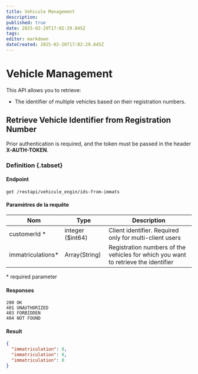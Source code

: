 ```yaml
---
title: Vehicule Management
description: 
published: true
date: 2025-02-20T17:02:29.845Z
tags: 
editor: markdown
dateCreated: 2025-02-20T17:02:29.845Z
---
```


# Vehicle Management

This API allows you to retrieve:
* The identifier of multiple vehicles based on their registration numbers.

## Retrieve Vehicle Identifier from Registration Number

Prior authentication is required, and the token must be passed in the header **X-AUTH-TOKEN**.

### Definition {.tabset}

#### Endpoint
```
get /restapi/vehicule_engin/ids-from-immats
```

#### Paramètres de la requête

| Nom            | Type             | Description                |
| -------------- | ---------------- | -------------------------- |
| customerId *   | integer ($int64) |  Client identifier. Required only for multi-client users |
| immatriculations* | Array(String) | Registration numbers of the vehicles for which you want to retrieve the identifier             |

\* required parameter 

#### Responses

```application/json;charset=utf-8
200 OK
401 UNAUTHORIZED
403 FORBIDDEN
404 NOT FOUND
```

#### Result
```JSON
{
  "immatriculation": 0,
  "immatriculation": 0,
  "immatriculation": 0
}
```
